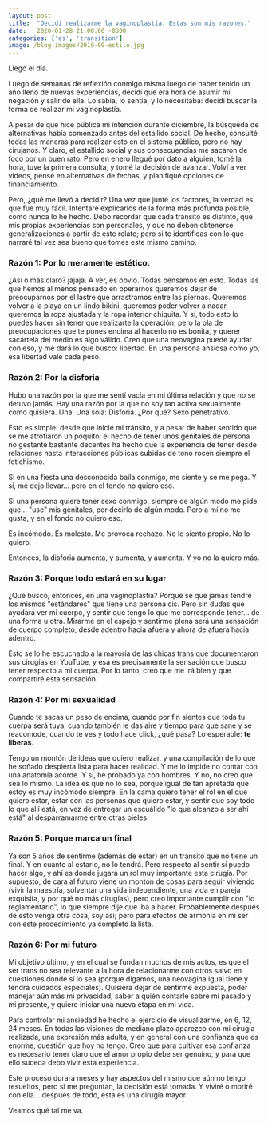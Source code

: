 ```yaml
---
layout: post
title:  "Decidí realizarme la vaginoplastía. Éstas son mis razones."
date:   2020-01-28 21:00:00 -0300
categories: ['es', 'transition']
image: /blog-images/2019-09-estilo.jpg
---
```


Llegó el día.

Luego de semanas de reflexión conmigo misma luego de haber tenido un año lleno de nuevas experiencias, decidí que era hora de asumir mi negación y salir de ella. Lo sabía, lo sentía, y lo necesitaba: decidí buscar la forma de realizar mi vaginoplastía.

A pesar de que hice pública mi intención durante diciembre, la búsqueda de alternativas había comenzado antes del estallido social. De hecho, consulté todas las maneras para realizar esto en el sistema público, pero no hay cirujanos. Y claro, el estallido social y sus consecuencias me sacaron de foco por un buen rato. Pero en enero llegué por dato a alguien, tomé la hora, tuve la primera consulta, y tomé la decisión de avanzar. Volví a ver videos, pensé en alternativas de fechas, y planifiqué opciones de financiamiento.

Pero, ¿qué me llevó a decidir? Una vez que junté los factores, la verdad es que fue muy fácil. Intentaré explicarlos de la forma más profunda posible, como nunca lo he hecho. Debo recordar que cada tránsito es distinto, que mis propias experiencias son personales, y que no deben obtenerse generalizaciones a partir de este relato; pero si te identificas con lo que narraré tal vez sea bueno que tomes este mismo camino.

### Razón 1: Por lo meramente estético.

¿Así o más claro? jajaja. A ver, es obvio. Todas pensamos en esto. Todas las que hemos al menos pensado en operarnos queremos dejar de preocuparnos por el lastre que arrastramos entre las piernas. Queremos volver a la playa en un lindo bikini, queremos poder volver a nadar, queremos la ropa ajustada y la ropa interior chiquita. Y sí, todo esto lo puedes hacer sin tener que realizarte la operación; pero la ola de preocupaciones que te pones encima al hacerlo no es bonita, y querer sacártela del medio es algo válido. Creo que una neovagina puede ayudar con eso, y me dará lo que busco: libertad. En una persona ansiosa como yo, esa libertad vale cada peso.

### Razón 2: Por la disforia

Hubo una razón por la que me sentí vacía en mi última relación y que no se detuvo jamás. Hay una razón por la que no soy tan activa sexualmente como quisiera. Una. Una sola: Disforia. ¿Por qué? Sexo penetrativo.

Esto es simple: desde que inicié mi tránsito, y a pesar de haber sentido que se me atrofiaron un poquito, el hecho de tener unos genitales de persona no gestante bastante decentes ha hecho que la experiencia de tener desde relaciones hasta interacciones públicas subidas de tono rocen siempre el fetichismo.

Si en una fiesta una desconocida baila conmigo, me siente y se me pega. Y sí, me dejo llevar... pero en el fondo no quiero eso.

Si una persona quiere tener sexo conmigo, siempre de algún modo me pide que... "use" mis genitales, por decirlo de algún modo. Pero a mí no me gusta, y en el fondo no quiero eso.

Es incómodo. Es molesto. Me provoca rechazo. No lo siento propio. No lo quiero.

Entonces, la disforia aumenta, y aumenta, y aumenta. Y yo no la quiero más.

### Razón 3: Porque todo estará en su lugar

¿Qué busco, entonces, en una vaginoplastía? Porque sé que jamás tendré los mismos "estándares" que tiene una persona cis. Pero sin dudas que ayudará ver mi cuerpo, y sentir que tengo lo que me corresponde tener... de una forma u otra. Mirarme en el espejo y sentirme plena será una sensación de cuerpo completo, desde adentro hacia afuera y ahora de afuera hacia adentro.

Esto se lo he escuchado a la mayoría de las chicas trans que documentaron sus cirugías en YouTube, y esa es precisamente la sensación que busco tener respecto a mi cuerpa. Por lo tanto, creo que me irá bien y que compartiré esta sensación.

### Razón 4: Por mi sexualidad

Cuando te sacas un peso de encima, cuando por fin sientes que toda tu cuerpa será tuya, cuando también le das aire y tiempo para que sane y se reacomode, cuando te ves y todo hace click, ¿qué pasa? Lo esperable: **te liberas**.

Tengo un montón de ideas que quiero realizar, y una compilación de lo que he soñado despierta lista para hacer realidad. Y me lo impide no contar con una anatomía acorde. Y sí, he probado ya con hombres. Y no, no creo que sea lo mismo. La idea es que no lo sea, porque igual de tan apretada que estoy es muy incómodo siempre. En la cama quiero tener el rol en el que quiero estar, estar con las personas que quiero estar, y sentir que soy todo lo que allí está, en vez de entregar un escuálido "lo que alcanzo a ser ahí está" al desparramarme entre otras pieles.

### Razón 5: Porque marca un final

Ya son 5 años de sentirme (además de estar) en un tránsito que no tiene un final. Y en cuanto al estarlo, no lo tendrá. Pero respecto al sentir sí puedo hacer algo, y ahí es donde jugará un rol muy importante esta cirugía. Por supuesto, de cara al futuro viene un montón de cosas para seguir viviendo (vivir la maestría, solventar una vida independiente, una vida en pareja exquisita, y por qué no más cirugías), pero creo importante cumplir con "lo reglamentario", lo que siempre dije que iba a hacer. Probablemente después de esto venga otra cosa, soy así; pero para efectos de armonía en mi ser con este procedimiento ya completo la lista.

### Razón 6: Por mi futuro

Mi objetivo último, y en el cual se fundan muchos de mis actos, es que el ser trans no sea relevante a la hora de relacionarme con otros salvo en cuestiones donde sí lo sea (porque digamos, una neovagina igual tiene y tendrá cuidados especiales). Quisiera dejar de sentirme expuesta, poder manejar aún más mi privacidad, saber a quién contarle sobre mi pasado y mi presente, y quiero iniciar una nueva etapa en mi vida.

Para controlar mi ansiedad he hecho el ejercicio de visualizarme, en 6, 12, 24 meses. En todas las visiones de mediano plazo aparezco con mi cirugía realizada, una expresión más adulta, y en general con una confianza que es enorme, cuestión que hoy no tengo. Creo que para cultivar esa confianza es necesario tener claro que el amor propio debe ser genuino, y para que ello suceda debo vivir esta experiencia.

Este proceso durará meses y hay aspectos del mismo que aún no tengo resueltos, pero si me preguntan, la decisión está tomada. Y viviré o moriré con ella... después de todo, esta es una cirugía mayor.

Veamos qué tal me va.
